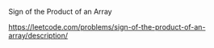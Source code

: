 Sign of the Product of an Array

https://leetcode.com/problems/sign-of-the-product-of-an-array/description/
